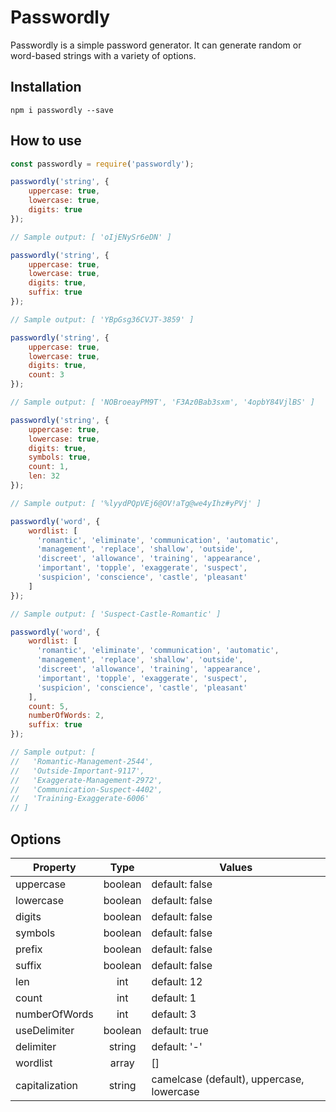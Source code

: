 # Passwordly

Passwordly is a simple password generator. It can generate random or word-based strings with a variety of options.

## Installation

`npm i passwordly --save`

## How to use

```javascript
const passwordly = require('passwordly');

passwordly('string', {
    uppercase: true,
    lowercase: true,
    digits: true
});

// Sample output: [ 'oIjENySr6eDN' ]

passwordly('string', {
    uppercase: true,
    lowercase: true,
    digits: true,
    suffix: true
});

// Sample output: [ 'YBpGsg36CVJT-3859' ]

passwordly('string', {
    uppercase: true,
    lowercase: true,
    digits: true,
    count: 3
});

// Sample output: [ 'NOBroeayPM9T', 'F3Az0Bab3sxm', '4opbY84VjlBS' ]

passwordly('string', {
    uppercase: true,
    lowercase: true,
    digits: true,
    symbols: true,
    count: 1,
    len: 32
});

// Sample output: [ '%lyydPQpVEj6@OV!aTg@we4yIhz#yPVj' ]

passwordly('word', {
    wordlist: [
      'romantic', 'eliminate', 'communication', 'automatic',
      'management', 'replace', 'shallow', 'outside',
      'discreet', 'allowance', 'training', 'appearance',
      'important', 'topple', 'exaggerate', 'suspect',
      'suspicion', 'conscience', 'castle', 'pleasant'
    ]
});

// Sample output: [ 'Suspect-Castle-Romantic' ]

passwordly('word', {
    wordlist: [
      'romantic', 'eliminate', 'communication', 'automatic',
      'management', 'replace', 'shallow', 'outside',
      'discreet', 'allowance', 'training', 'appearance',
      'important', 'topple', 'exaggerate', 'suspect',
      'suspicion', 'conscience', 'castle', 'pleasant'
    ],
    count: 5,
    numberOfWords: 2,
    suffix: true
});

// Sample output: [
//   'Romantic-Management-2544',
//   'Outside-Important-9117',
//   'Exaggerate-Management-2972',
//   'Communication-Suspect-4402',
//   'Training-Exaggerate-6006'
// ]
```

## Options

| Property | Type | Values |
|---|:---:|---|
| uppercase | boolean | default: false |
| lowercase | boolean | default: false |
| digits | boolean | default: false |
| symbols | boolean | default: false |
| prefix | boolean | default: false |
| suffix | boolean | default: false |
| len | int | default: 12 |
| count | int | default: 1 |
| numberOfWords | int | default: 3 |
| useDelimiter | boolean | default: true |
| delimiter | string | default: '-' |
| wordlist | array | [] |
| capitalization | string | camelcase (default), uppercase, lowercase |
